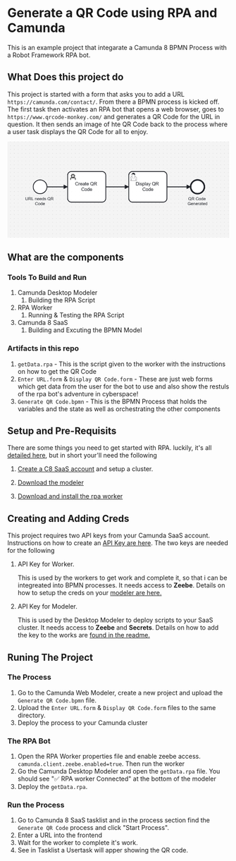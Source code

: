 # Generate a QR Code using RPA and Camunda
This is an example project that integarate a Camunda 8 BPMN Process with a Robot Framework RPA bot. 

## What Does this project do

This project is started with a form that asks you to add a URL `https://camunda.com/contact/`. From there a BPMN process is kicked off. The first task then activates an RPA bot that opens a web browser, goes to `https://www.qrcode-monkey.com/` and generates a QR Code for the URL in question. It then sends an image of hte QR Code back to the process where a user task displays the QR Code for all to enjoy. 

![img](./img/bpmn-rpa-qr-process.png)


## What are the components

### Tools To Build and Run
1. Camunda Desktop Modeler
    1. Building the RPA Script
1. RPA Worker
    1. Running & Testing the RPA Script
1. Camunda 8 SaaS 
    1. Building and Excuting the BPMN Model

### Artifacts in this repo
1. `getData.rpa` - This is the script given to the worker with the instructions on how to get the QR Code
1. `Enter URL.form` & `Display QR Code.form` - These are just web forms which get data from the user for the bot to use and also show the restuls of the rpa bot's adventure in cyberspace!
1. `Generate QR Code.bpmn` - This is the BPMN Process that holds the variables and the state as well as orchestrating the other components

## Setup and Pre-Requisits

There are some things you need to get started with RPA. luckily, it's all [detailed here](https://docs.camunda.io/docs/8.7/components/rpa/getting-started/), but in short your'll need the following

1. [Create a C8 SaaS account](https://modeler.camunda.io/) and setup a cluster.

1. [Download the modeler](https://camunda.com/download/modeler/)

1. [Download and install the rpa worker](https://github.com/camunda/rpa-worker/releases)


## Creating and Adding Creds

This project requires two API keys from your Camunda SaaS account. Instructions on how to create an [API Key are here](https://docs.camunda.io/docs/8.7/components/console/manage-clusters/manage-api-clients/). The two keys are needed for the following

1. API Key for Worker.

    This is used by the workers to get work and complete it, so that i can be integreated into BPMN processes. It needs access to **Zeebe**. Details on how to setup the creds on your [modeler are here. ](https://docs.camunda.io/docs/components/modeler/desktop-modeler/connect-to-camunda-8/)
1. API Key for Modeler.

    This is used by the Desktop Modeler to deploy scripts to your SaaS cluster. It needs access to **Zeebe** and **Secrets**.  Details on how to add the key to the works are [found in the readme.](https://github.com/camunda/rpa-worker/releases)

## Runing The Project

### The Process

1. Go to the Camunda Web Modeler, create a new project and upload the `Generate QR Code.bpmn` file. 
1. Upload the `Enter URL.form` & `Display QR Code.form` files to the same directory. 
1. Deploy the process to your Camunda cluster

### The RPA Bot

1. Open the RPA Worker properties file and enable zeebe access.  `camunda.client.zeebe.enabled=true`. Then run the worker
1. Go the Camunda Desktop Modeler and open the `getData.rpa` file. You should see "✅ RPA worker Connected" at the bottom of the modeler
1. Deploy the `getData.rpa`. 

### Run the Process
1. Go to Camunda 8 SaaS tasklist and in the process section find the `Generate QR Code` process and click "Start Process". 
1. Enter a URL into the frontend
1. Wait for the worker to complete it's work. 
1. See in Tasklist a Usertask will apper showing the QR code.
